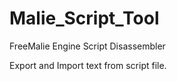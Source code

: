 # Malie_Script_Tool

FreeMalie Engine Script Disassembler

Export and Import text from script file.
